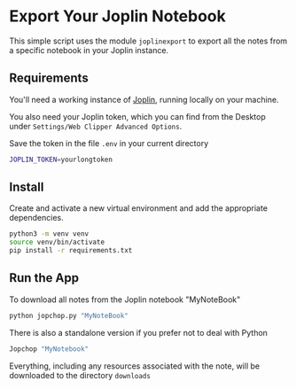 # Export Your Joplin Notebook

This simple script uses the module `joplinexport` to export all the notes from a specific notebook in your Joplin instance.

## Requirements
You'll need a working instance of [Joplin](https://joplinapp.org/), running locally on your machine.

You also need your Joplin token, which you can find from the Desktop under `Settings/Web Clipper Advanced Options`.

Save the token in the file `.env` in your current directory

```sh
JOPLIN_TOKEN=yourlongtoken
```

## Install

Create and activate a new virtual environment and add the appropriate dependencies.

```sh
python3 -m venv venv
source venv/bin/activate
pip install -r requirements.txt
```

## Run the App

To download all notes from the Joplin notebook "MyNoteBook"

```sh
python jopchop.py "MyNoteBook"
```

There is also a standalone version if you prefer not to deal with Python

```sh
Jopchop "MyNotebook"
```



Everything, including any resources associated with the note, will be downloaded to the directory `downloads`

